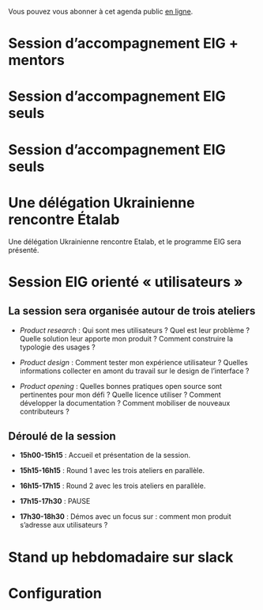 Vous pouvez vous abonner à cet agenda public [en ligne](https://cloud.eig-forever.org/index.php/apps/calendar/p/5S4DP594PDIVTARU/EIG2018).


# Session d’accompagnement EIG + mentors


# Session d’accompagnement EIG seuls


# Session d’accompagnement EIG seuls


# Une délégation Ukrainienne rencontre Étalab

Une délégation Ukrainienne rencontre Etalab, et le programme EIG sera
présenté.


# Session EIG orienté « utilisateurs »


## La session sera organisée autour de trois ateliers

-   *Product research* : Qui sont mes utilisateurs ?  Quel est leur
    problème ?  Quelle solution leur apporte mon produit ?  Comment
    construire la typologie des usages ?

-   *Product design* : Comment tester mon expérience utilisateur ?
    Quelles informations collecter en amont du travail sur le design de
    l’interface ?

-   *Product opening* : Quelles bonnes pratiques open source sont
    pertinentes pour mon défi ?  Quelle licence utiliser ?  Comment
    développer la documentation ?  Comment mobiliser de nouveaux
    contributeurs ?


## Déroulé de la session

-   **15h00-15h15** : Accueil et présentation de la session.

-   **15h15-16h15** : Round 1 avec les trois ateliers en parallèle.

-   **16h15-17h15** : Round 2 avec les trois ateliers en parallèle.

-   **17h15-17h30** : PAUSE

-   **17h30-18h30** : Démos avec un focus sur : comment mon produit
    s’adresse aux utilisateurs ?


# Stand up hebdomadaire sur slack


# Configuration

